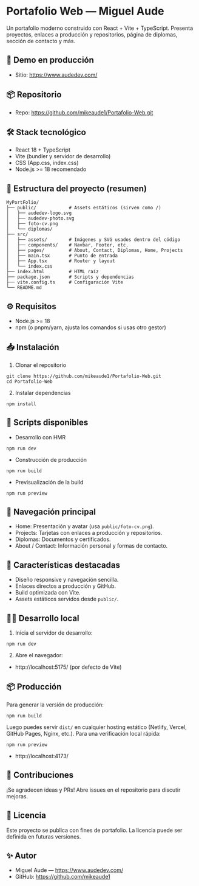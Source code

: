 # Portafolio Web — Miguel Aude

Un portafolio moderno construido con React + Vite + TypeScript. Presenta proyectos, enlaces a producción y repositorios, página de diplomas, sección de contacto y más.

## 🚀 Demo en producción
- Sitio: https://www.audedev.com/

## 📦 Repositorio
- Repo: https://github.com/mikeaude1/Portafolio-Web.git

## 🛠️ Stack tecnológico
- React 18 + TypeScript
- Vite (bundler y servidor de desarrollo)
- CSS (App.css, index.css)
- Node.js >= 18 recomendado

## 📁 Estructura del proyecto (resumen)
```
MyPortFolio/
├── public/            # Assets estáticos (sirven como /)
│   ├── audedev-logo.svg
│   ├── audedev-photo.svg
│   ├── foto-cv.png
│   └── diplomas/
├── src/
│   ├── assets/        # Imágenes y SVG usados dentro del código
│   ├── components/    # Navbar, Footer, etc.
│   ├── pages/         # About, Contact, Diplomas, Home, Projects
│   ├── main.tsx       # Punto de entrada
│   ├── App.tsx        # Router y layout
│   └── index.css
├── index.html         # HTML raíz
├── package.json       # Scripts y dependencias
├── vite.config.ts     # Configuración Vite
└── README.md
```

## ⚙️ Requisitos
- Node.js >= 18
- npm (o pnpm/yarn, ajusta los comandos si usas otro gestor)

## 📥 Instalación
1) Clonar el repositorio
```
git clone https://github.com/mikeaude1/Portafolio-Web.git
cd Portafolio-Web
```
2) Instalar dependencias
```
npm install
```

## 🧪 Scripts disponibles
- Desarrollo con HMR
```
npm run dev
```
- Construcción de producción
```
npm run build
```
- Previsualización de la build
```
npm run preview
```

## 🧭 Navegación principal
- Home: Presentación y avatar (usa `public/foto-cv.png`).
- Projects: Tarjetas con enlaces a producción y repositorios.
- Diplomas: Documentos y certificados.
- About / Contact: Información personal y formas de contacto.

## 🌟 Características destacadas
- Diseño responsive y navegación sencilla.
- Enlaces directos a producción y GitHub.
- Build optimizada con Vite.
- Assets estáticos servidos desde `public/`.

## 🧑‍💻 Desarrollo local
1) Inicia el servidor de desarrollo:
```
npm run dev
```
2) Abre el navegador:
- http://localhost:5175/ (por defecto de Vite)

## 📦 Producción
Para generar la versión de producción:
```
npm run build
```
Luego puedes servir `dist/` en cualquier hosting estático (Netlify, Vercel, GitHub Pages, Nginx, etc.). Para una verificación local rápida:
```
npm run preview
```
- http://localhost:4173/

## 🤝 Contribuciones
¡Se agradecen ideas y PRs! Abre issues en el repositorio para discutir mejoras.

## 📄 Licencia
Este proyecto se publica con fines de portafolio. La licencia puede ser definida en futuras versiones.

## ✨ Autor
- Miguel Aude — https://www.audedev.com/
- GitHub: https://github.com/mikeaude1
